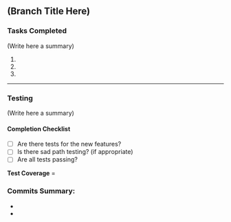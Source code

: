 ## (Branch Title Here)

### Tasks Completed

(Write here a summary)

  1.
  2.
  3.
---
### Testing

(Write here a summary)

#### Completion Checklist

- [ ] Are there tests for the new features?
- [ ] Is there sad path testing? (if appropriate)
- [ ] Are all tests passing?

**Test Coverage** = 

### Commits Summary:

-
-